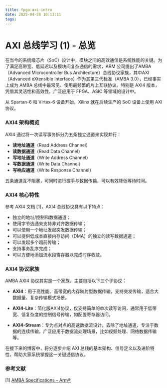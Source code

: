 ```yaml
---
title: fpga-axi-intro
date: 2025-04-28 10:13:11
tags:
---
```


# AXI 总线学习 (1) - 总览

在当今的系统级芯片（SoC）设计中，模块之间的高效通信是系统性能的关键。为了满足高带宽、低延迟以及模块间复杂通信的需求，ARM 公司提出了AMBA（Advanced Microcontroller Bus Architecture）总线协议家族，其中AXI（Advanced eXtensible Interface）作为其第三代标准（AMBA 3.0），已经事实上成为 AMBA 总线中最常见、使用最频繁的片上互联协议。特别是 AXI4 版本，凭借其灵活性和高效性，广泛应用于 FPGA、ASIC 等领域的设计中。

从 Spartan-6 和 Virtex-6 设备开始，Xilinx 就在后续生产的 SoC 设备上使用 AXI 协议。



### AXI4 架构概览

AXI4 通过将一次读写事务拆分为五条独立通道来实现并行：

- **读地址通道**（Read Address Channel）
- **读数据通道**（Read Data Channel）
- **写地址通道**（Write Address Channel）
- **写数据通道**（Write Data Channel）
- **写响应通道**（Write Response Channel）

五条通道互不阻塞，可同时进行握手与数据传输，可以有效降低等待时间。



### AXI4 核心特性

参考 AXI4 文档 [1]，AXI4 总线协议具有以下特点：

- 独立的地址/控制和数据通道；
- 使用字节选通来支持非对齐数据传输；
- 可以使用一个地址发起突发数据传输；
- 可以提供低成本直接内存访问（DMA）的独立的读写数据通道；
- 可以发起多个超前传输；
- 支持事务乱序完成；
- 可以方便地添加流水段寄存器以完成时序收敛。



### AXI4 协议家族

AMBA AXI4 协议其实是一个家族，主要包括以下三个子协议：

- **AXI4**：用于高性能、高带宽的内存映射型数据传输，支持突发传输，适合大数据量、复杂传输模式场景。

- **AXI4-Lite**：简化版AXI4协议，仅支持简单的单次读写访问，通常用于低带宽、低复杂度的控制信号传输，如配置寄存器访问。

- **AXI4-Stream**：专为点对点的高速数据流设计，去除了地址通道，专注于数据的连续传输，广泛应用于数据流处理场景，比如视频处理、网络数据传输等。



在接下来的博客中，将分逐步介绍 AXI 总线的基本架构、信号定义以及进阶特性，帮助大家系统掌握这一关键通信协议。



### 参考文献

[1] [AMBA Specifications – Arm®](https://www.arm.com/architecture/system-architectures/amba/amba-specifications)
